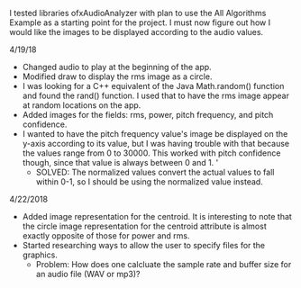 I tested libraries ofxAudioAnalyzer with plan to use the All Algorithms Example as a starting point for the project. I must now figure out how I would like the images to be displayed according to the audio values. 

4/19/18
- Changed audio to play at the beginning of the app. 
- Modified draw to display the rms image as a circle.
- I was looking for a C++ equivalent of the Java Math.random() function and found the rand() function. I used that to have the rms image appear at random locations on the app. 
- Added images for the fields: rms, power, pitch frequency, and pitch confidence.
- I wanted to have the pitch frequency value's image be displayed on the y-axis according to its value, but I was having trouble with that because the values range from 0 to 30000. This worked with pitch confidence though, since that value is always between 0 and 1. '
    - SOLVED: The normalized values convert the actual values to fall within 0-1, so I should be using the normalized value instead. 

4/22/2018
- Added image representation for the centroid. It is interesting to note that the circle image representation for the centroid attribute is almost exactly opposite of those for power and rms. 
- Started researching ways to allow the user to specify files for the graphics. 
    - Problem: How does one calcluate the sample rate and buffer size for an audio file (WAV or mp3)?

